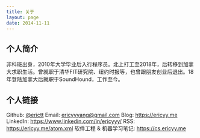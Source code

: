 ```yaml
---
title: 关于
layout: page
date: 2014-11-11
---
```


## 个人简介

非科班出身，2010年大学毕业后入行程序员。北上打工至2018年，后转移到加拿大求职生活。曾就职于清华FIT研究院、纽约时报等，也曾跟朋友创业后退出。18年登陆加拿大后就职于SoundHound，工作至今。

## 个人链接

Github: [@erictt](https://github.com/erictt)
Email: ericyyyang@gmail.com
Blog: https://ericyy.me
LinkedIn: https://www.linkedin.com/in/ericyyy/
RSS: https://ericyy.me/atom.xml
软件工程 & 机器学习笔记: https://cs.ericyy.me
